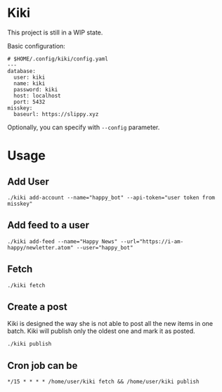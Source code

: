 # Kiki

This project is still in a WIP state.

Basic configuration:

```
# $HOME/.config/kiki/config.yaml
---
database:
  user: kiki
  name: kiki
  password: kiki
  host: localhost
  port: 5432
misskey:
  baseurl: https://slippy.xyz
```


Optionally, you can specify with `--config` parameter.

# Usage

## Add User

```
./kiki add-account --name="happy_bot" --api-token="user token from misskey"
```


## Add feed to a user

```
./kiki add-feed --name="Happy News" --url="https://i-am-happy/newletter.atom" --user="happy_bot"
```

## Fetch

```
./kiki fetch
```

## Create a post

Kiki is designed the way she is not able to post all the new items in one batch.
Kiki will publish only the oldest one and mark it as posted.

```
./kiki publish
```

## Cron job can be

```
*/15 * * * * /home/user/kiki fetch && /home/user/kiki publish
```
